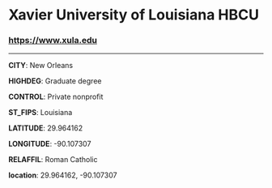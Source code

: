 # Xavier University of Louisiana HBCU
### https://www.xula.edu
---
**CITY**: New Orleans

**HIGHDEG**: Graduate degree

**CONTROL**: Private nonprofit

**ST_FIPS**: Louisiana

**LATITUDE**: 29.964162

**LONGITUDE**: -90.107307

**RELAFFIL**: Roman Catholic

**location**: 29.964162, -90.107307